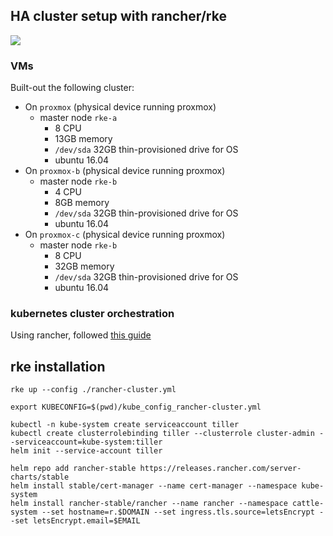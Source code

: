 ## HA cluster setup with rancher/rke

![](https://i.imgur.com/Qd7f8lx.png)

### VMs

Built-out the following cluster:

* On `proxmox` (physical device running proxmox)
  * master node `rke-a`
    * 8 CPU
    * 13GB memory
    * `/dev/sda` 32GB thin-provisioned drive for OS
    * ubuntu 16.04
* On `proxmox-b` (physical device running proxmox)
  * master node `rke-b`
    * 4 CPU
    * 8GB memory
    * `/dev/sda` 32GB thin-provisioned drive for OS
    * ubuntu 16.04
* On `proxmox-c` (physical device running proxmox)
  * master node `rke-b`
    * 8 CPU
    * 32GB memory
    * `/dev/sda` 32GB thin-provisioned drive for OS
    * ubuntu 16.04

### kubernetes cluster orchestration

Using rancher, followed [this guide](https://rancher.com/docs/rancher/v2.x/en/installation/ha/)

## rke installation

```shell
rke up --config ./rancher-cluster.yml

export KUBECONFIG=$(pwd)/kube_config_rancher-cluster.yml

kubectl -n kube-system create serviceaccount tiller
kubectl create clusterrolebinding tiller --clusterrole cluster-admin --serviceaccount=kube-system:tiller
helm init --service-account tiller

helm repo add rancher-stable https://releases.rancher.com/server-charts/stable
helm install stable/cert-manager --name cert-manager --namespace kube-system
helm install rancher-stable/rancher --name rancher --namespace cattle-system --set hostname=r.$DOMAIN --set ingress.tls.source=letsEncrypt --set letsEncrypt.email=$EMAIL
```
